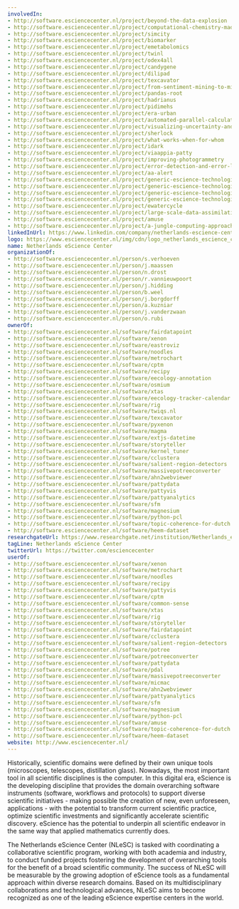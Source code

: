 ```yaml
---
involvedIn:
- http://software.esciencecenter.nl/project/beyond-the-data-explosion
- http://software.esciencecenter.nl/project/computational-chemistry-made-easy
- http://software.esciencecenter.nl/project/simcity
- http://software.esciencecenter.nl/project/biomarker
- http://software.esciencecenter.nl/project/emetabolomics
- http://software.esciencecenter.nl/project/twinl
- http://software.esciencecenter.nl/project/odex4all
- http://software.esciencecenter.nl/project/candygene
- http://software.esciencecenter.nl/project/dilipad
- http://software.esciencecenter.nl/project/texcavator
- http://software.esciencecenter.nl/project/from-sentiment-mining-to-mining-embodied-emotions
- http://software.esciencecenter.nl/project/pandas-root
- http://software.esciencecenter.nl/project/hadrianus
- http://software.esciencecenter.nl/project/pidimehs
- http://software.esciencecenter.nl/project/era-urban
- http://software.esciencecenter.nl/project/automated-parallel-calculation-of-collaborative-statistical-models
- http://software.esciencecenter.nl/project/visualizing-uncertainty-and-perspectives
- http://software.esciencecenter.nl/project/sherlock
- http://software.esciencecenter.nl/project/what-works-when-for-whom
- http://software.esciencecenter.nl/project/idark
- http://software.esciencecenter.nl/project/viaappia-patty
- http://software.esciencecenter.nl/project/improving-photogrammetry
- http://software.esciencecenter.nl/project/error-detection-and-error-localization
- http://software.esciencecenter.nl/project/aa-alert
- http://software.esciencecenter.nl/project/generic-escience-technologies
- http://software.esciencecenter.nl/project/generic-escience-technologies
- http://software.esciencecenter.nl/project/generic-escience-technologies
- http://software.esciencecenter.nl/project/generic-escience-technologies
- http://software.esciencecenter.nl/project/ewatercycle
- http://software.esciencecenter.nl/project/large-scale-data-assimilation
- http://software.esciencecenter.nl/project/amuse
- http://software.esciencecenter.nl/project/a-jungle-computing-approach-to-large-scale-online-forensic-analysis
linkedInUrl: https://www.linkedin.com/company/netherlands-escience-center
logo: https://www.esciencecenter.nl/img/cdn/logo_netherlands_escience_center.jpg
name: Netherlands eScience Center
organizationOf:
- http://software.esciencecenter.nl/person/s.verhoeven
- http://software.esciencecenter.nl/person/j.maassen
- http://software.esciencecenter.nl/person/n.drost
- http://software.esciencecenter.nl/person/r.vannieuwpoort
- http://software.esciencecenter.nl/person/j.hidding
- http://software.esciencecenter.nl/person/b.weel
- http://software.esciencecenter.nl/person/j.borgdorff
- http://software.esciencecenter.nl/person/a.kuzniar
- http://software.esciencecenter.nl/person/j.vanderzwaan
- http://software.esciencecenter.nl/person/o.rubi
ownerOf:
- http://software.esciencecenter.nl/software/fairdatapoint
- http://software.esciencecenter.nl/software/xenon
- http://software.esciencecenter.nl/software/eastroviz
- http://software.esciencecenter.nl/software/noodles
- http://software.esciencecenter.nl/software/metrochart
- http://software.esciencecenter.nl/software/cptm
- http://software.esciencecenter.nl/software/recipy
- http://software.esciencecenter.nl/software/eecology-annotation
- http://software.esciencecenter.nl/software/osmium
- http://software.esciencecenter.nl/software/xtas
- http://software.esciencecenter.nl/software/eecology-tracker-calendar
- http://software.esciencecenter.nl/software/rig
- http://software.esciencecenter.nl/software/twiqs.nl
- http://software.esciencecenter.nl/software/texcavator
- http://software.esciencecenter.nl/software/pyxenon
- http://software.esciencecenter.nl/software/magma
- http://software.esciencecenter.nl/software/extjs-datetime
- http://software.esciencecenter.nl/software/storyteller
- http://software.esciencecenter.nl/software/kernel_tuner
- http://software.esciencecenter.nl/software/cclustera
- http://software.esciencecenter.nl/software/salient-region-detectors
- http://software.esciencecenter.nl/software/massivepotreeconverter
- http://software.esciencecenter.nl/software/ahn2webviewer
- http://software.esciencecenter.nl/software/pattydata
- http://software.esciencecenter.nl/software/pattyvis
- http://software.esciencecenter.nl/software/pattyanalytics
- http://software.esciencecenter.nl/software/sfm
- http://software.esciencecenter.nl/software/magnesium
- http://software.esciencecenter.nl/software/python-pcl
- http://software.esciencecenter.nl/software/topic-coherence-for-dutch
- http://software.esciencecenter.nl/software/heem-dataset
researchgateUrl: https://www.researchgate.net/institution/Netherlands_eScience_Center
tagLine: Netherlands eScience Center
twitterUrl: https://twitter.com/esciencecenter
userOf:
- http://software.esciencecenter.nl/software/xenon
- http://software.esciencecenter.nl/software/metrochart
- http://software.esciencecenter.nl/software/noodles
- http://software.esciencecenter.nl/software/recipy
- http://software.esciencecenter.nl/software/pattyvis
- http://software.esciencecenter.nl/software/cptm
- http://software.esciencecenter.nl/software/common-sense
- http://software.esciencecenter.nl/software/xtas
- http://software.esciencecenter.nl/software/rig
- http://software.esciencecenter.nl/software/storyteller
- http://software.esciencecenter.nl/software/fairdatapoint
- http://software.esciencecenter.nl/software/cclustera
- http://software.esciencecenter.nl/software/salient-region-detectors
- http://software.esciencecenter.nl/software/potree
- http://software.esciencecenter.nl/software/potreeconverter
- http://software.esciencecenter.nl/software/pattydata
- http://software.esciencecenter.nl/software/pdal
- http://software.esciencecenter.nl/software/massivepotreeconverter
- http://software.esciencecenter.nl/software/micmac
- http://software.esciencecenter.nl/software/ahn2webviewer
- http://software.esciencecenter.nl/software/pattyanalytics
- http://software.esciencecenter.nl/software/sfm
- http://software.esciencecenter.nl/software/magnesium
- http://software.esciencecenter.nl/software/python-pcl
- http://software.esciencecenter.nl/software/amuse
- http://software.esciencecenter.nl/software/topic-coherence-for-dutch
- http://software.esciencecenter.nl/software/heem-dataset
website: http://www.esciencecenter.nl/
---
```

Historically, scientific domains were defined by their own unique tools (microscopes, telescopes, distillation glass). Nowadays, the most important tool in all scientific disciplines is the computer. In this digital era, eScience is the developing discipline that provides the domain overarching software instruments (software, workflows and protocols) to support diverse scientific initiatives - making possible the creation of new, even unforeseen, applications - with the potential to transform current scientific practice, optimize scientific investments and significantly accelerate scientific discovery. eScience has the potential to underpin all scientific endeavor in the same way that applied mathematics currently does.

The Netherlands eScience Center (NLeSC) is tasked with coordinating a collaborative scientific program, working with both academia and industry, to conduct funded projects fostering the development of overarching tools for the benefit of a broad scientific community. The success of NLeSC will be measurable by the growing adoption of eScience tools as a fundamental approach within diverse research domains. Based on its multidisciplinary collaborations and technological advances, NLeSC aims to become recognized as one of the leading eScience expertise centers in the world.
